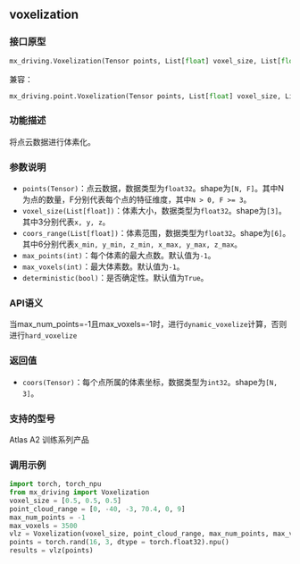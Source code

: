 ## voxelization

### 接口原型
```python
mx_driving.Voxelization(Tensor points, List[float] voxel_size, List[float] coors_range, int max_points=-1, int max_voxels=-1, bool deterministic=True) -> Tensor
```

兼容：
```python
mx_driving.point.Voxelization(Tensor points, List[float] voxel_size, List[float] coors_range, int max_points=-1, int max_voxels=-1, bool deterministic=True) -> Tensor
```

### 功能描述
将点云数据进行体素化。

### 参数说明
- `points(Tensor)`：点云数据，数据类型为`float32`。shape为`[N, F]`。其中N为点的数量，F分别代表每个点的特征维度，其中`N > 0, F >= 3`。
- `voxel_size(List[float])`：体素大小，数据类型为`float32`。shape为`[3]`。其中3分别代表`x, y, z`。
- `coors_range(List[float])`：体素范围，数据类型为`float32`。shape为`[6]`。其中6分别代表`x_min, y_min, z_min, x_max, y_max, z_max`。
- `max_points(int)`：每个体素的最大点数。默认值为`-1`。
- `max_voxels(int)`：最大体素数。默认值为`-1`。
- `deterministic(bool)`：是否确定性。默认值为`True`。

### API语义
当max_num_points=-1且max_voxels=-1时，进行`dynamic_voxelize`计算，否则进行`hard_voxelize`

### 返回值
- `coors(Tensor)`：每个点所属的体素坐标，数据类型为`int32`。shape为`[N, 3]`。

### 支持的型号
Atlas A2 训练系列产品

### 调用示例
```python
import torch, torch_npu
from mx_driving import Voxelization
voxel_size = [0.5, 0.5, 0.5]
point_cloud_range = [0, -40, -3, 70.4, 0, 9]
max_num_points = -1
max_voxels = 3500
vlz = Voxelization(voxel_size, point_cloud_range, max_num_points, max_voxels)
points = torch.rand(16, 3, dtype = torch.float32).npu()
results = vlz(points)
```